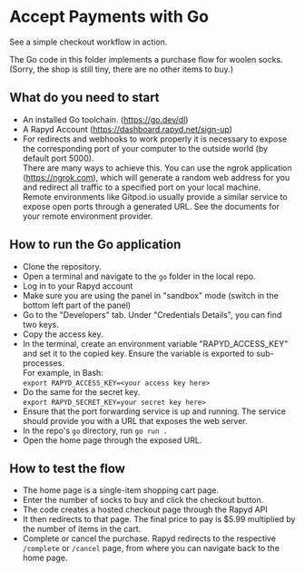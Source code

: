 # Accept Payments with Go
See a simple checkout workflow in action.

The Go code in this folder implements a purchase flow for woolen socks. (Sorry, the shop is still tiny, there are no other items to buy.) 


## What do you need to start
- An installed Go toolchain. (https://go.dev/dl)
- A Rapyd Account (https://dashboard.rapyd.net/sign-up)
- For redirects and webhooks to work properly it is necessary to expose the corresponding port of your computer to the outside world (by default port 5000). \
  There are many ways to achieve this. You can use the ngrok application (https://ngrok.com), which will generate a random web address for you and redirect all traffic to a specified port on your local machine. \
  Remote environments like Gitpod.io usually provide a similar service to expose open ports through a generated URL. See the documents for your remote environment provider.
 
## How to run the Go application
- Clone the repository. 
- Open a terminal and navigate to the `go` folder in the local repo.
- Log in to your Rapyd account
- Make sure you are using the panel in "sandbox" mode (switch in the bottom left part of the panel)
- Go to the "Developers" tab. Under "Credentials Details", you can find two keys. 
- Copy the access key. 
- In the terminal, create an environment variable "RAPYD_ACCESS_KEY" and set it to the copied key. Ensure the variable is exported to sub-processes.\
   For example, in Bash:\
   `export RAPYD_ACCESS_KEY=<your access key here>`
- Do the same for the secret key.\
   `export RAPYD_SECRET_KEY=your secret key here>` 
- Ensure that the port forwarding service is up and running. The service should provide you with a URL that exposes the web server.
- In the repo's `go` directory, run `go run .`
- Open the home page through the exposed URL.

## How to test the flow
- The home page is a single-item shopping cart page. 
- Enter the number of socks to buy and click the checkout button.
- The code creates a hosted checkout page through the Rapyd API
- It then redirects to that page. The final price to pay is $5.99 multiplied by the number of items in the cart.
- Complete or cancel the purchase. Rapyd redirects to the respective `/complete` or `/cancel` page, from where you can navigate back to the home page.
 